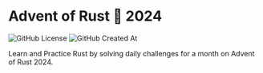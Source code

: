 # Advent of Rust 🦀 2024

![GitHub License](https://img.shields.io/github/license/antonioberna/advent-of-rust-2024)
![GitHub Created At](https://img.shields.io/github/created-at/antonioberna/advent-of-rust-2024)

Learn and Practice Rust by solving daily challenges for a month on Advent of Rust 2024.


